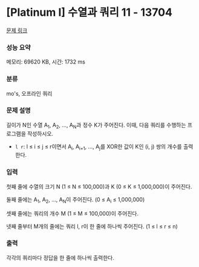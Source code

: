 # [Platinum I] 수열과 쿼리 11 - 13704 

[문제 링크](https://www.acmicpc.net/problem/13704) 

### 성능 요약

메모리: 69620 KB, 시간: 1732 ms

### 분류

mo's, 오프라인 쿼리

### 문제 설명

<p>길이가 N인 수열 A<sub>1</sub>, A<sub>2</sub>, ..., A<sub>N</sub>과 정수 K가 주어진다. 이때, 다음 쿼리를 수행하는 프로그램을 작성하시오.</p>

<ul>
	<li><code>l r</code>: l ≤ i ≤ j ≤ r이면서 A<sub>i</sub>, A<sub>i+1</sub>, ..., A<sub>j</sub>를 XOR한 값이 K인 (i, j) 쌍의 개수를 출력한다.</li>
</ul>

### 입력 

 <p>첫째 줄에 수열의 크기 N (1 ≤ N ≤ 100,000)과 K (0 ≤ K ≤ 1,000,000)이 주어진다.</p>

<p>둘째 줄에는 A<sub>1</sub>, A<sub>2</sub>, ..., A<sub>N</sub>이 주어진다. (0 ≤ A<sub>i</sub> ≤ 1,000,000)</p>

<p>셋째 줄에는 쿼리의 개수 M (1 ≤ M ≤ 100,000)이 주어진다.</p>

<p>넷째 줄부터 M개의 줄에는 쿼리 l, r이 한 줄에 하나씩 주어진다. (1 ≤ l ≤ r ≤ n)</p>

### 출력 

 <p>각각의 쿼리마다 정답을 한 줄에 하나씩 출력한다.</p>

